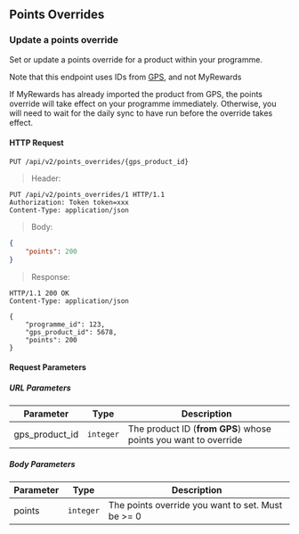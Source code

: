 ## Points Overrides

### Update a points override

Set or update a points override for a product within your programme.

<aside>
Note that this endpoint uses IDs from
<a href="https://docs.gps.my-rewards.co.uk/#products-list-all-products">GPS</a>,
and not MyRewards
</aside>

If MyRewards has already imported the product from GPS, the points override will take effect on your programme immediately. Otherwise, you will need to wait for the daily sync to have run before the override takes effect.

#### HTTP Request

`PUT /api/v2/points_overrides/{gps_product_id}`

> Header:

```http
PUT /api/v2/points_overrides/1 HTTP/1.1
Authorization: Token token=xxx
Content-Type: application/json
```

> Body:

```json
{
    "points": 200
}
```

> Response:

```http
HTTP/1.1 200 OK
Content-Type: application/json

{
    "programme_id": 123,
    "gps_product_id": 5678,
    "points": 200
}
```

#### Request Parameters

##### URL Parameters

Parameter | Type | Description
----------|------|----
gps_product_id | `integer` | The product ID (**from GPS**) whose points you want to override

##### Body Parameters

Parameter | Type | Description
----------|------|----
points | `integer` | The points override you want to set. Must be >= 0
